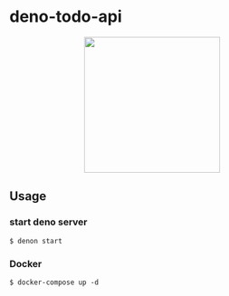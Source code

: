 # deno-todo-api

<div align="center">
  <img src="https://user-images.githubusercontent.com/48427044/125017828-dc4e9180-e0ae-11eb-9d6f-c2826606bc37.png" width="240"/>
</div>

## Usage

### start deno server

```
$ denon start
```

### Docker

```
$ docker-compose up -d
```

